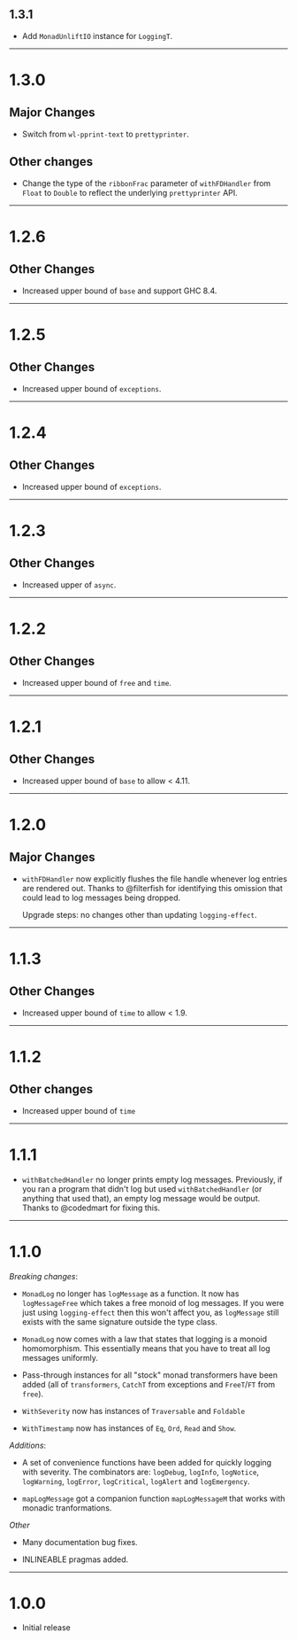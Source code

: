 ## 1.3.1

* Add `MonadUnliftIO` instance for `LoggingT`.

---

# 1.3.0

## Major Changes

* Switch from `wl-pprint-text` to `prettyprinter`.

## Other changes

* Change the type of the `ribbonFrac` parameter of `withFDHandler`
  from `Float` to `Double` to reflect the underlying `prettyprinter`
  API.

---

# 1.2.6

## Other Changes

* Increased upper bound of `base` and support GHC 8.4.

---

# 1.2.5

## Other Changes

* Increased upper bound of `exceptions`.

---

# 1.2.4

## Other Changes

* Increased upper bound of `exceptions`.

---

# 1.2.3

## Other Changes

* Increased upper of `async`.

---

# 1.2.2

## Other Changes

* Increased upper bound of `free` and `time`.

---

# 1.2.1

## Other Changes

* Increased upper bound of `base` to allow < 4.11.

---

# 1.2.0

## Major Changes

- `withFDHandler` now explicitly flushes the file handle whenever log entries
   are rendered out. Thanks to @filterfish for identifying this omission that
   could lead to log messages being dropped.

   Upgrade steps: no changes other than updating `logging-effect`.

---

# 1.1.3

## Other Changes

- Increased upper bound of `time` to allow < 1.9.

---

# 1.1.2

## Other changes

- Increased upper bound of `time`

---

# 1.1.1

- `withBatchedHandler` no longer prints empty log messages. Previously,
  if you ran a program that didn't log but used `withBatchedHandler` (or anything
  that used that), an empty log message would be output. Thanks to @codedmart
  for fixing this.

---

# 1.1.0

*Breaking changes*:

- `MonadLog` no longer has `logMessage` as a function. It now has
  `logMessageFree` which takes a free monoid of log messages. If you were just
  using `logging-effect` then this won't affect you, as `logMessage` still exists
  with the same signature outside the type class.

- `MonadLog` now comes with a law that states that logging is a monoid
  homomorphism. This essentially means that you have to treat all log messages
  uniformly.

- Pass-through instances for all "stock" monad transformers have been added
  (all of `transformers`, `CatchT` from exceptions and `FreeT`/`FT` from `free`).

- `WithSeverity` now has instances of `Traversable` and `Foldable`

- `WithTimestamp` now has instances of `Eq`, `Ord`, `Read` and `Show`.

*Additions*:

- A set of convenience functions have been added for quickly logging with
  severity. The combinators are: `logDebug`, `logInfo`, `logNotice`,
  `logWarning`, `logError`, `logCritical`, `logAlert` and `logEmergency`.

- `mapLogMessage` got a companion function `mapLogMessageM` that works with
  monadic tranformations.

*Other*

- Many documentation bug fixes.

- INLINEABLE pragmas added.

---

# 1.0.0

- Initial release
